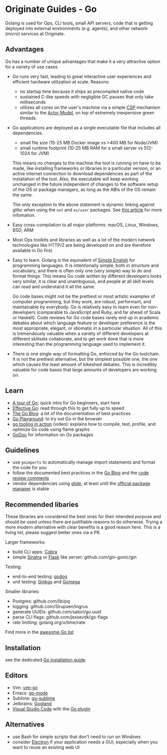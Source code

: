 # Originate Guides - Go

Golang is used for Ops, CLI tools, small API servers,
code that is getting deployed into external environments (e.g. agents),
and other network (micro) services at Originate.


## Advantages

Go has a number of unique advantages that make it a very attractive option
for a variety of use cases.

* Go runs very fast, leading to great interactive user experiences
  and efficient hardware utilization at scale.
  Reasons:
  * no startup time because it ships as precompiled native code
  * sustained C-like speeds with negligible GC pauses that only take milliseconds
  * utilizes all cores on the user's machine via a simple
    [CSP](https://en.wikipedia.org/wiki/Communicating_sequential_processes) mechanism
    similar to the [Actor Model](https://en.wikipedia.org/wiki/Actor_model),
    on top of extremely inexpensive green threads.

* Go applications are deployed as a single executable file that includes all dependencies.
  * small file size (15-25 MB Docker image vs >400 MB for Node/JVM)
  * small runtime footprint (10-25 MB RAM for a small server vs 512-1024 for JVM)

  This means no changes to the machine the tool is running on have to be made,
  like installing frameworks or libraries in a particular version,
  or an active internet connection to download dependencies as part of the installation of the tool.
  Also, the executable will keep working unchanged in the future
  independent of changes to the software setup of the OS or package managers,
  as long as the ABIs of the OS remain the same.

  The only exception to the above statement is dynamic linking against glibc
  when using the `net` and `os/user` packages.
  See [this article](https://dominik.honnef.co/posts/2015/06/go-musl)
  for more infomation.

* Easy cross-compilation to all major platforms: macOS, Linux, Windows, BSD, ARM

* Most Ops toolkits and libraries
  as well as a lot of the modern network technologies
  like HTTP/2
  are being developed on and are therefore available in Go first.

* Easy to learn.
  Golang is the equivalent of [Simple English](https://simple.wikipedia.org/wiki/Main_Page)
  for programming languages.
  It is intentionally simple, both in structure and vocabulary,
  and there is often only one (very simple) way to do and format things.
  This means Go code written by different developers looks very similar,
  it is clear and unambiguous,
  and people at all skill levels can read and understand it all the same.

  Go code bases might not be the prettiest or most artistic examples of computer programming,
  but they work, are robust, performant,
  and maintainable by everybody.
  Go is relatively easy to learn even for non-developers
  (comparable to JavaScript and Ruby, and far ahead of Scala or Haskell).
  Code reviews for Go code bases rarely end up in academic debates
  about which language feature or developer preference is the most appropriate,
  elegant, or idiomatic in a particular situation.
  All of this is tremendously valuable when
  a variety of different developers
  at different skillsets
  collaborate,
  and to get work done that is more interesting
  than the programming language used to implement it.

* There is one single way of formatting Go,
  enforced by the Go toolchain.
  It is not the prettiest alternative,
  but the simplest possible one,
  the one which causes the least amount of bikeshed debates.
  This is incredibly valuable for code bases that large amounts of developers are working on.


## Learn

* [A tour of Go](https://tour.golang.org/welcome/1):
  quick intro for Go beginners, start here
* [Effective Go](https://golang.org/doc/effective_go.html):
  read through this to get fully up to speed
* [The Go Blog](https://blog.golang.org):
  a lot of the documentation of best practices
* [Go Playground](https://play.golang.org):
  to try out Go in the browser
* [go tooling in action](https://youtu.be/uBjoTxosSys) (video):
  explains how to compile, test, profile, and optimize Go code using flame graphs
* [GoDoc](https://godoc.org) for information on Go packages


## Guidelines

* use `goimports` to automatically manage import statements and format the code for you
* follow the documented best practices in the
  [Go Blog](https://blog.golang.org) and the
  [code review comments](https://github.com/golang/go/wiki/CodeReviewComments)
* vendor dependencies using [glide](https://github.com/Masterminds/glide),
  at least until the [official package manager](https://github.com/golang/dep)
  is stable


## Recommended libaries

These libraries are considered the best ones for their intended purpose
and should be used unless there are justifiable reasons to do otherwise.
Trying a more modern alternative with clear benefits is a good reason here.
This is a living list, please suggest better ones via a PR.

Larger frameworks:
* build CLI apps: [Cobra](https://github.com/spf13/cobra)
* simple [Sinatra](http://www.sinatrarb.com) or [Flask](http://flask.pocoo.org) like server:
  github.com/gin-gonic/gin

Testing:
* end-to-end testing: [godog](https://github.com/DATA-DOG/godog)
* unit testing: [Ginkgo](https://github.com/onsi/ginkgo) and [Gomega](https://onsi.github.io/gomega/)


Smaller libraries:
* Postgres: github.com/lib/pq
* logging: github.com/Sirupsen/logrus
* generate UUIDs: github.com/satori/go.uuid
* parse CLI flags: github.com/jessevdk/go-flags
* rate limiting: golang.org/x/time/rate

Find more in the [awesome Go list](https://github.com/avelino/awesome-go)


## Installation

see the dedicated [Go installation guide](go/install.md)


## Editors

* Vim: [vim-go](https://github.com/fatih/vim-go)
* Emacs: [go-mode](https://github.com/dominikh/go-mode.el)
* Sublime: [go-sublime](https://packagecontrol.io/packages/GoSublime)
* Jetbrains: [Gogland](https://www.jetbrains.com/go)
* [Visual Studio Code](https://code.visualstudio.com) with the [Go plugin](https://marketplace.visualstudio.com/items?itemName=lukehoban.Go)


## Alternatives

* use Bash for simple scripts that don't need to run on Windows
* consider [Electron](https://electron.atom.io) if your application needs a GUI,
  especially when you want to reuse an existing web UI

